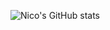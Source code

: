 ![Nico's GitHub stats](https://github-readme-stats.vercel.app/api?username=StillRosi&show_icons=true&theme=cobalt&count_private=true)